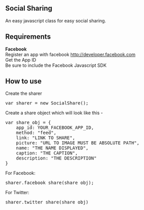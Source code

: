 ## Social Sharing
An easy javascript class for easy social sharing.

## Requirements
<b>Facebook</b><br/>
Register an app with facebook http://developer.facebook.com<br/>
Get the App ID<br/>
Be sure to include the Facebook Javascript SDK

## How to use
Create the sharer
<pre>
var sharer = new SocialShare();
</pre>

Create a share object which will look like this - 
<pre>
var share_obj = {
	app_id: YOUR_FACEBOOK_APP_ID,
	method: "feed",
	link: "LINK TO SHARE",
	picture: "URL TO IMAGE MUST BE ABSOLUTE PATH",
	name: "THE NAME DISPLAYED",
	caption: "THE CAPTION",
	description: "THE DESCRIPTION"
}
</pre>

For Facebook:
<pre>
sharer.facebook_share(share_obj);
</pre>

For Twitter:
<pre>
sharer.twitter_share(share_obj)
</pre>